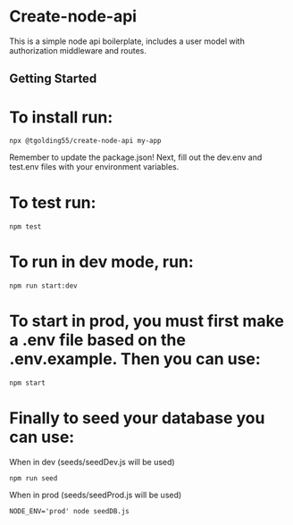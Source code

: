 # Create-node-api

This is a simple node api boilerplate, includes a user model with authorization middleware and routes.

## Getting Started

# To install run:

```
npx @tgolding55/create-node-api my-app
```

Remember to update the package.json!
Next, fill out the dev.env and test.env files with your environment variables.

# To test run:

```
npm test
```

# To run in dev mode, run:

```
npm run start:dev
```

# To start in prod, you must first make a .env file based on the .env.example. Then you can use:

```
npm start
```

# Finally to seed your database you can use:

When in dev (seeds/seedDev.js will be used)

```
npm run seed
```

When in prod (seeds/seedProd.js will be used)

```
NODE_ENV='prod' node seedDB.js
```
